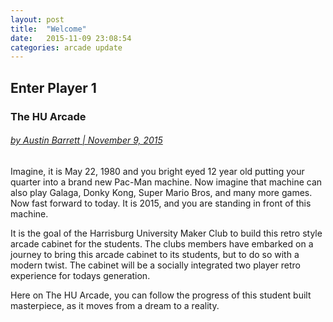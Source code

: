 ```yaml
---
layout: post
title:  "Welcome"
date:   2015-11-09 23:08:54
categories: arcade update
---
```

## Enter Player 1

### The HU Arcade

###### [by Austin Barrett | November 9, 2015](../../../../../../team/)

Imagine, it is May 22, 1980 and you bright eyed 12 year old putting your quarter into a brand new Pac-Man machine. Now imagine that machine can also play Galaga, Donky Kong, Super Mario Bros, and many more games. Now fast forward to today. It is 2015, and you are standing in front of this machine.

It is the goal of the Harrisburg University Maker Club to build this retro style arcade cabinet for the students. The clubs members have embarked on a journey to bring this arcade cabinet to its students, but to do so with a modern twist. The cabinet will be a socially integrated two player retro experience for todays generation.

Here on The HU Arcade, you can follow the progress of this student built masterpiece, as it moves from a dream to a reality.
